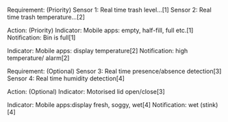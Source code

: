 Requirement: (Priority)
Sensor 1: Real time trash level...[1]
Sensor 2: Real time trash temperature...[2]


Action: (Priority)
Indicator: Mobile apps: empty, half-fill, full etc.[1]
Notification: Bin is full[1]

Indicator: Mobile apps: display temperature[2]
Notification: high temperature/ alarm[2]


Requirement: (Optional)
Sensor 3: Real time presence/absence detection[3]
Sensor 4: Real time humidity detection[4]


Action: (Optional)
Indicator: Motorised lid open/close[3]

Indicator: Mobile apps:display fresh, soggy, wet[4]
Notification: wet (stink)[4]



